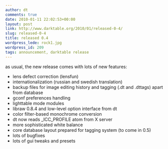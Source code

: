 ```yaml
---
author: dt
comments: true
date: 2010-01-11 22:02:53+00:00
layout: post
link: http://www.darktable.org/2010/01/released-0-4/
slug: released-0-4
title: released 0.4
wordpress_lede: rock1.jpg
wordpress_id: 209
tags: announcement, darktable release
---
```


as usual, the new release comes with lots of new features:

* lens defect correction (lensfun)
* internationalization (russian and swedish translation)
* backup files for image editing history and tagging (.dt and .dttags) apart from database
* gconf preferences handling
* lighttable mode modules
* libraw 0.8.4 and low-level option interface from dt
* color filter-based monochrome conversion
* dt now reads _ICC_PROFILE atom from X server
* more sophisticated white balance
* core database layout prepared for tagging system (to come in 0.5)
* lots of bugfixes
* lots of gui tweaks and presets
